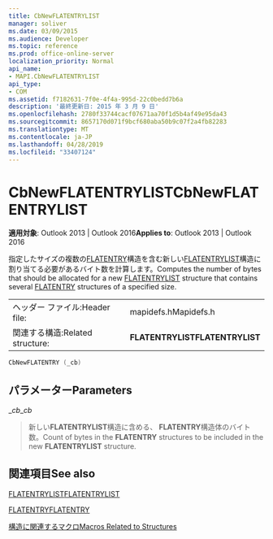 ```yaml
---
title: CbNewFLATENTRYLIST
manager: soliver
ms.date: 03/09/2015
ms.audience: Developer
ms.topic: reference
ms.prod: office-online-server
localization_priority: Normal
api_name:
- MAPI.CbNewFLATENTRYLIST
api_type:
- COM
ms.assetid: f7182631-7f0e-4f4a-995d-22c0bedd7b6a
description: '最終更新日: 2015 年 3 月 9 日'
ms.openlocfilehash: 2780f33744cacf07671aa70f1d5b4af49e95da43
ms.sourcegitcommit: 8657170d071f9bcf680aba50b9c07f2a4fb82283
ms.translationtype: MT
ms.contentlocale: ja-JP
ms.lasthandoff: 04/28/2019
ms.locfileid: "33407124"
---
```

# <a name="cbnewflatentrylist"></a><span data-ttu-id="ed3b1-103">CbNewFLATENTRYLIST</span><span class="sxs-lookup"><span data-stu-id="ed3b1-103">CbNewFLATENTRYLIST</span></span>

  
  
<span data-ttu-id="ed3b1-104">**適用対象**: Outlook 2013 | Outlook 2016</span><span class="sxs-lookup"><span data-stu-id="ed3b1-104">**Applies to**: Outlook 2013 | Outlook 2016</span></span> 
  
<span data-ttu-id="ed3b1-105">指定したサイズの複数の[FLATENTRY](flatentry.md)構造を含む新しい[FLATENTRYLIST](flatentrylist.md)構造に割り当てる必要があるバイト数を計算します。</span><span class="sxs-lookup"><span data-stu-id="ed3b1-105">Computes the number of bytes that should be allocated for a new [FLATENTRYLIST](flatentrylist.md) structure that contains several [FLATENTRY](flatentry.md) structures of a specified size.</span></span> 
  
|||
|:-----|:-----|
|<span data-ttu-id="ed3b1-106">ヘッダー ファイル:</span><span class="sxs-lookup"><span data-stu-id="ed3b1-106">Header file:</span></span>  <br/> |<span data-ttu-id="ed3b1-107">mapidefs.h</span><span class="sxs-lookup"><span data-stu-id="ed3b1-107">Mapidefs.h</span></span>  <br/> |
|<span data-ttu-id="ed3b1-108">関連する構造:</span><span class="sxs-lookup"><span data-stu-id="ed3b1-108">Related structure:</span></span>  <br/> |<span data-ttu-id="ed3b1-109">**FLATENTRYLIST**</span><span class="sxs-lookup"><span data-stu-id="ed3b1-109">**FLATENTRYLIST**</span></span> <br/> |
   
```cpp
CbNewFLATENTRY (_cb)
```

## <a name="parameters"></a><span data-ttu-id="ed3b1-110">パラメーター</span><span class="sxs-lookup"><span data-stu-id="ed3b1-110">Parameters</span></span>

 <span data-ttu-id="ed3b1-111">__cb_</span><span class="sxs-lookup"><span data-stu-id="ed3b1-111">__cb_</span></span>
  
> <span data-ttu-id="ed3b1-112">新しい**FLATENTRYLIST**構造に含める、 **FLATENTRY**構造体のバイト数。</span><span class="sxs-lookup"><span data-stu-id="ed3b1-112">Count of bytes in the **FLATENTRY** structures to be included in the new **FLATENTRYLIST** structure.</span></span> 
    
## <a name="see-also"></a><span data-ttu-id="ed3b1-113">関連項目</span><span class="sxs-lookup"><span data-stu-id="ed3b1-113">See also</span></span>



[<span data-ttu-id="ed3b1-114">FLATENTRYLIST</span><span class="sxs-lookup"><span data-stu-id="ed3b1-114">FLATENTRYLIST</span></span>](flatentrylist.md)
  
[<span data-ttu-id="ed3b1-115">FLATENTRY</span><span class="sxs-lookup"><span data-stu-id="ed3b1-115">FLATENTRY</span></span>](flatentry.md)


[<span data-ttu-id="ed3b1-116">構造に関連するマクロ</span><span class="sxs-lookup"><span data-stu-id="ed3b1-116">Macros Related to Structures</span></span>](macros-related-to-structures.md)

